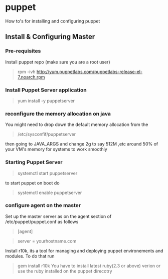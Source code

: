 # puppet
How to's for installing and configuring puppet

## Install & Configuring Master

### Pre-requisites
Install puppet repo (make sure you are a root user)
> rpm -ivh http://yum.puppetlabs.com/puppetlabs-release-el-7.noarch.rpm

### Install Puppet Server application
> yum install -y puppetserver

### reconfigure the memory allocation on java
You might need to drop down the default memory allocation from the 
> /etc/sysconfif/puppetserver

then going to JAVA_ARGS and change 2g to say 512M ,etc around 50% of your VM's memory for systems to work smoothly

### Starting Puppet Server
> systemctl start puppetserver

to start puppet on boot do
> systemctl enable puppetserver

### configure agent on the master
Set up the master server as on the agent section of /etc/puppet/puppet.conf as follows
> \[agent\]

> server = yourhostname.com

Install r10k, its a tool for managing and deploying puppet environements and modules. To do that run 
> gem install r10k
You have to install latest ruby(2.3 or above) verion or use the ruby installed on the puppet direcotry
